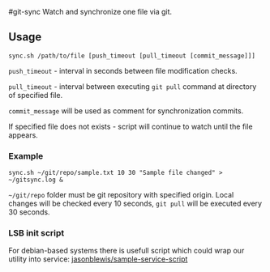 #git-sync
Watch and synchronize one file via git.

## Usage
    sync.sh /path/to/file [push_timeout [pull_timeout [commit_message]]]
    
`push_timeout` - interval in seconds between file modification checks.

`pull_timeout` - interval between executing `git pull` command at directory of specified file.

`commit_message` will be used as comment for synchronization commits.

If specified file does not exists - script will continue to watch until the file appears.

### Example
    sync.sh ~/git/repo/sample.txt 10 30 "Sample file changed" > ~/gitsync.log &
`~/git/repo` folder must be git repository with specified origin. Local changes will be checked every 10 seconds, `git pull` will be executed every 30 seconds.
    
### LSB init script
For debian-based systems there is usefull script which could wrap our utility into service: [jasonblewis/sample-service-script](https://github.com/jasonblewis/sample-service-script)
